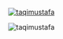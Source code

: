 
<!--
**taqimustafa/taqimustafa** is a ✨ _special_ ✨ repository because its `README.md` (this file) appears on your GitHub profile.

Here are some ideas to get you started:

- 🔭 I’m currently working on ...
- 🌱 I’m currently learning ...
- 👯 I’m looking to collaborate on ...
- 🤔 I’m looking for help with ...
- 💬 Ask me about ...
- 📫 How to reach me: ...
- 😄 Pronouns: ...
- ⚡ Fun fact: ...
-->

<p align="left"> <a href="https://github.com/ryo-ma/github-profile-trophy"><img src="https://github-profile-trophy.vercel.app/?username=taqimustafa" alt="taqimustafa" /></a> </p>

<p><img align="center" src="https://github-readme-stats.vercel.app/api/top-langs?username=taqimustafa&show_icons=true&locale=en&layout=compact" alt="taqimustafa" /></p>
